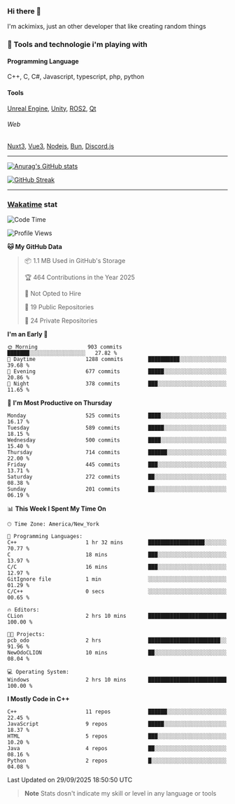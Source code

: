 ### Hi there 👋

I'm ackimixs, just an other developer that like creating random things

### 🧰 Tools and technologie i'm playing with

#### Programming Language
C++, C, C#, Javascript, typescript, php, python

#### Tools
[Unreal Engine](https://www.unrealengine.com), [Unity](https://unity.com/), [ROS2](https://ros.org/), [Qt](https://www.qt.io/)

###### Web
[Nuxt3](https://nuxt.com/), [Vue3](https://vuejs.org/), [Nodejs](https://nodejs.org), [Bun](https://bun.sh/), [Discord.js](https://discord.js.org/)

---

[![Anurag's GitHub stats](https://github-readme-stats.vercel.app/api?username=ackimixs&show_icons=true&theme=github_dark&count_private=true)](https://github.com/anuraghazra/github-readme-stats)

[![GitHub Streak](https://github-readme-streak-stats.herokuapp.com?user=Ackimixs&theme=github-dark-blue&date_format=j%20M%5B%20Y%5D&mode=weekly)](https://git.io/streak-stats)

---
 
 ### [Wakatime](https://wakatime.com/) stat

<!--START_SECTION:waka-->
![Code Time](http://img.shields.io/badge/Code%20Time-1%2C723%20hrs%2015%20mins-blue)

![Profile Views](http://img.shields.io/badge/Profile%20Views-0-blue)

**🐱 My GitHub Data** 

> 📦 1.1 MB Used in GitHub's Storage 
 > 
> 🏆 464 Contributions in the Year 2025
 > 
> 🚫 Not Opted to Hire
 > 
> 📜 19 Public Repositories 
 > 
> 🔑 24 Private Repositories 
 > 
**I'm an Early 🐤** 

```text
🌞 Morning                903 commits         ███████░░░░░░░░░░░░░░░░░░   27.82 % 
🌆 Daytime                1288 commits        ██████████░░░░░░░░░░░░░░░   39.68 % 
🌃 Evening                677 commits         █████░░░░░░░░░░░░░░░░░░░░   20.86 % 
🌙 Night                  378 commits         ███░░░░░░░░░░░░░░░░░░░░░░   11.65 % 
```
📅 **I'm Most Productive on Thursday** 

```text
Monday                   525 commits         ████░░░░░░░░░░░░░░░░░░░░░   16.17 % 
Tuesday                  589 commits         █████░░░░░░░░░░░░░░░░░░░░   18.15 % 
Wednesday                500 commits         ████░░░░░░░░░░░░░░░░░░░░░   15.40 % 
Thursday                 714 commits         ██████░░░░░░░░░░░░░░░░░░░   22.00 % 
Friday                   445 commits         ███░░░░░░░░░░░░░░░░░░░░░░   13.71 % 
Saturday                 272 commits         ██░░░░░░░░░░░░░░░░░░░░░░░   08.38 % 
Sunday                   201 commits         ██░░░░░░░░░░░░░░░░░░░░░░░   06.19 % 
```


📊 **This Week I Spent My Time On** 

```text
🕑︎ Time Zone: America/New_York

💬 Programming Languages: 
C++                      1 hr 32 mins        ██████████████████░░░░░░░   70.77 % 
C                        18 mins             ███░░░░░░░░░░░░░░░░░░░░░░   13.97 % 
C/C                      16 mins             ███░░░░░░░░░░░░░░░░░░░░░░   12.97 % 
GitIgnore file           1 min               ░░░░░░░░░░░░░░░░░░░░░░░░░   01.29 % 
C/C++                    0 secs              ░░░░░░░░░░░░░░░░░░░░░░░░░   00.65 % 

🔥 Editors: 
CLion                    2 hrs 10 mins       █████████████████████████   100.00 % 

🐱‍💻 Projects: 
pcb_odo                  2 hrs               ███████████████████████░░   91.96 % 
NewOdoCLION              10 mins             ██░░░░░░░░░░░░░░░░░░░░░░░   08.04 % 

💻 Operating System: 
Windows                  2 hrs 10 mins       █████████████████████████   100.00 % 
```

**I Mostly Code in C++** 

```text
C++                      11 repos            ██████░░░░░░░░░░░░░░░░░░░   22.45 % 
JavaScript               9 repos             █████░░░░░░░░░░░░░░░░░░░░   18.37 % 
HTML                     5 repos             ███░░░░░░░░░░░░░░░░░░░░░░   10.20 % 
Java                     4 repos             ██░░░░░░░░░░░░░░░░░░░░░░░   08.16 % 
Python                   2 repos             █░░░░░░░░░░░░░░░░░░░░░░░░   04.08 % 
```




 Last Updated on 29/09/2025 18:50:50 UTC
<!--END_SECTION:waka-->

> **Note**
> Stats dosn't indicate my skill or level in any language or tools
